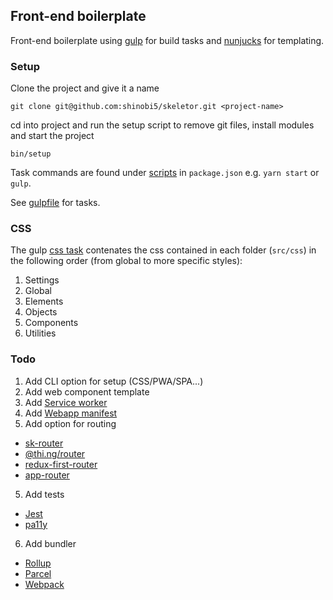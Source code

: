 ## Front-end boilerplate
Front-end boilerplate using [gulp](https://github.com/gulpjs/gulp) for build tasks and [nunjucks](https://github.com/mozilla/nunjucks) for templating.

### Setup

Clone the project and give it a name

```
git clone git@github.com:shinobi5/skeletor.git <project-name>
```

cd into project and run the setup script to remove git files, install modules and start the project

```
bin/setup
```

Task commands are found under [scripts](https://github.com/shinobi5/skeletor/blob/master/package.json#L29) in `package.json` e.g. `yarn start` or `gulp`.

See [gulpfile](https://github.com/shinobi5/skeletor/blob/master/gulpfile.babel.js) for tasks.

### CSS

The gulp [css task](https://github.com/shinobi5/skeletor/blob/master/gulpfile.babel.js#L61) contenates the css contained in each folder (`src/css`) in the following order (from global to more specific styles):

1. Settings
2. Global
3. Elements
4. Objects
5. Components
6. Utilities

### Todo
1. Add CLI option for setup (CSS/PWA/SPA...)
1. Add web component template
2. Add [Service worker](https://developer.mozilla.org/en-US/docs/Web/API/Service_Worker_API)
3. Add [Webapp manifest](https://developer.mozilla.org/en-US/docs/Web/Manifest)
4. Add option for routing
- [sk-router](https://github.com/skatejs/skatejs/tree/master/packages/sk-router)
- [@thi.ng/router](https://github.com/thi-ng/umbrella/tree/master/packages/router)
- [redux-first-router](https://github.com/faceyspacey/redux-first-router)
- [app-router](https://github.com/erikringsmuth/app-router)
5. Add tests
- [Jest](https://github.com/facebook/jest)
- [pa11y](https://github.com/pa11y/pa11y)
6. Add bundler
- [Rollup](https://rollupjs.org/guide/en#quick-start)
- [Parcel](https://parceljs.org/)
- [Webpack](https://webpack.js.org/)
